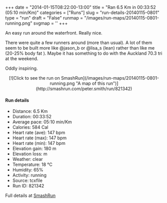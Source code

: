 +++
date = "2014-01-15T08:22:00-13:00"
title = "Ran 6.5 Km in 00:33:52 (05:10 min/Km)"
categories = ["Runs"]
slug = "run-details-20140115-0801"
type = "run"
draft = "False"
runmap = "/images/run-maps/20140115-0801-running.png"
svgmap = '<polyline points="23 53, 30 53, 31 51, 30 50, 0 42, 1 41, 3 42, 14 32, 17 31, 18 33, 8 43, 9 44, 25 49, 28 50, 34 51, 66 59, 72 63, 82 65, 92 68, 96 68, 100 68, 99 68, 92 68, 72 62, 65 59, 61 58, 49 55, 47 55">'
+++

An easy run around the waterfront. Really nice. 

There were quite a few runners around (more than usual). A lot of them seem to be built more like @jason_b or @lisa_s (lean) rather than like me (20-25% body fat ).  Maybe it has something to do with the Auckland 70.3 tri at the weekend. 

Oddly inspiring. 

 

<!--more-->

<center>
[![Click to see the run on SmashRun](/images/run-maps/20140115-0801-running.png "A map of this run")](http://smashrun.com/peter.smith/run/821342)
</center>

#### Run details

* Distance: 6.5 Km
* Duration: 00:33:52
* Average pace: 05:10 min/Km
* Calories: 584 Cal
* Heart rate (ave): 147 bpm
* Heart rate (max): 147 bpm
* Heart rate (min): 147 bpm
* Elevation gain: 180 m
* Elevation loss:  m
* Weather: clear
* Temperature: 18 &deg;C
* Humidity: 65%
* Activity: running
* Source: tcxfile
* Run ID: 821342

Full details at [SmashRun](http://smashrun.com/peter.smith/run/821342)